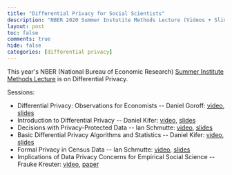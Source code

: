```yaml
---
title: "Differential Privacy for Social Scientists"
description: "NBER 2020 Summer Instutite Methods Lecture (Videos + Slides)"
layout: post
toc: false
comments: true
hide: false
categories: [differential privacy]
---
```


This year's NBER (National Bureau of Economic Research) [Summer Institute Methods Lecture](http://conference.nber.org/sched/SI20ML) is on Differential Privacy.

Sessions:

- Differential Privacy: Observations for Economists -- Daniel Goroff: [video](https://www.youtube.com/watch?v=62oyc76Dl_Q), [slides](https://conference.nber.org/confer/2020/SI2020/ML/GoroffSlides.pdf)
- Introduction to Differential Privacy -- Daniel Kifer: [video](https://www.youtube.com/watch?v=dQRhWRJgtSg), [slides](https://conference.nber.org/confer/2020/SI2020/ML/KiferIntroduction.pdf)
- Decisions with Privacy-Protected Data -- Ian Schmutte: [video](https://www.youtube.com/watch?v=POUX1mysZos), [slides](https://conference.nber.org/confer/2020/SI2020/ML/SchmutteSlides_1.pdf)
- Basic Differential Privacy Algorithms and Statistics -- Daniel Kifer: [video](https://www.youtube.com/watch?v=4ZXZ1LFuBwU), [slides](https://conference.nber.org/confer/2020/SI2020/ML/KiferSlides.pdf)
- Formal Privacy in Census Data -- Ian Schmutte: [video](https://www.youtube.com/watch?v=YvRZvoT2NzI), [slides](https://conference.nber.org/confer/2020/SI2020/ML/SchmutteSlides_2.pdf)
- Implications of Data Privacy Concerns for Empirical Social Science -- Frauke Kreuter: [video](https://www.youtube.com/watch?v=aFIBdBv9rQ8), [paper](https://hdsr.mitpress.mit.edu/pub/g9o4z8au/release/2)
